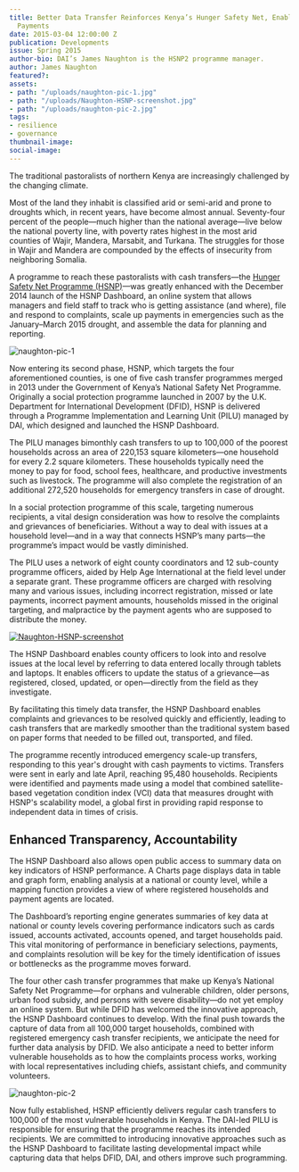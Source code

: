 ```yaml
---
title: Better Data Transfer Reinforces Kenya’s Hunger Safety Net, Enables Emergency
  Payments
date: 2015-03-04 12:00:00 Z
publication: Developments
issue: Spring 2015
author-bio: DAI’s James Naughton is the HSNP2 programme manager.
author: James Naughton
featured?: 
assets:
- path: "/uploads/naughton-pic-1.jpg"
- path: "/uploads/Naughton-HSNP-screenshot.jpg"
- path: "/uploads/naughton-pic-2.jpg"
tags:
- resilience
- governance
thumbnail-image:
social-image:
---
```


The traditional pastoralists of northern Kenya are increasingly challenged by the changing climate.

Most of the land they inhabit is classified arid or semi-arid and prone to droughts which, in recent years, have become almost annual. Seventy-four percent of the people—much higher than the national average—live below the national poverty line, with poverty rates highest in the most arid counties of Wajir, Mandera, Marsabit, and Turkana. The struggles for those in Wajir and Mandera are compounded by the effects of insecurity from neighboring Somalia.



A programme to reach these pastoralists with cash transfers—the [Hunger Safety Net Programme (HSNP)](http://dai.com/our-work/projects/kenya%E2%80%94hunger-safety-net-programme-phase-2-hsnp2)—was greatly enhanced with the December 2014 launch of the HSNP Dashboard, an online system that allows managers and field staff to track who is getting assistance (and where), file and respond to complaints, scale up payments in emergencies such as the January–March 2015 drought, and assemble the data for planning and reporting.

![naughton-pic-1](/uploads/naughton-pic-1.jpg "HSNP staff explaining the programme at a baraza at Got Ade, Wajir.") 

Now entering its second phase, HSNP, which targets the four aforementioned counties, is one of five cash transfer programmes merged in 2013 under the Government of Kenya’s National Safety Net Programme. Originally a social protection programme launched in 2007 by the U.K. Department for International Development (DFID), HSNP is delivered through a Programme Implementation and Learning Unit (PILU) managed by DAI, which designed and launched the HSNP Dashboard.

The PILU manages bimonthly cash transfers to up to 100,000 of the poorest households across an area of 220,153 square kilometers—one household for every 2.2 square kilometers. These households typically need the money to pay for food, school fees, healthcare, and productive investments such as livestock. The programme will also complete the registration of an additional 272,520 households for emergency transfers in case of drought.

In a social protection programme of this scale, targeting numerous recipients, a vital design consideration was how to resolve the complaints and grievances of beneficiaries. Without a way to deal with issues at a household level—and in a way that connects HSNP’s many parts—the programme’s impact would be vastly diminished.

The PILU uses a network of eight county coordinators and 12 sub-county programme officers, aided by Help Age International at the field level under a separate grant. These programme officers are charged with resolving many and various issues, including incorrect registration, missed or late payments, incorrect payment amounts, households missed in the original targeting, and malpractice by the payment agents who are supposed to distribute the money.

[![Naughton-HSNP-screenshot](/uploads/Naughton-HSNP-screenshot.jpg)](http://www.hsnp.or.ke/index.php/dashboards/at-a-glance) 

The HSNP Dashboard enables county officers to look into and resolve issues at the local level by referring to data entered locally through tablets and laptops. It enables officers to update the status of a grievance—as registered, closed, updated, or open—directly from the field as they investigate.

By facilitating this timely data transfer, the HSNP Dashboard enables complaints and grievances to be resolved quickly and efficiently, leading to cash transfers that are markedly smoother than the traditional system based on paper forms that needed to be filled out, transported, and filed.

The programme recently introduced emergency scale-up transfers, responding to this year's drought with cash payments to victims. Transfers were sent in early and late April, reaching 95,480 households. Recipients were identified and payments made using a model that combined satellite-based vegetation condition index (VCI) data that measures drought with HSNP's scalability model, a global first in providing rapid response to independent data in times of crisis. 

## Enhanced Transparency, Accountability

The HSNP Dashboard also allows open public access to summary data on key indicators of HSNP performance. A Charts page displays data in table and graph form, enabling analysis at a national or county level, while a mapping function provides a view of where registered households and payment agents are located.

The Dashboard’s reporting engine generates summaries of key data at national or county levels covering performance indicators such as cards issued, accounts activated, accounts opened, and target households paid. This vital monitoring of performance in beneficiary selections, payments, and complaints resolution will be key for the timely identification of issues or bottlenecks as the programme moves forward.

The four other cash transfer programmes that make up Kenya’s National Safety Net Programme—for orphans and vulnerable children, older persons, urban food subsidy, and persons with severe disability—do not yet employ an online system. But while DFID has welcomed the innovative approach, the HSNP Dashboard continues to develop. With the final push towards the capture of data from all 100,000 target households, combined with registered emergency cash transfer recipients, we anticipate the need for further data analysis by DFID. We also anticipate a need to better inform vulnerable households as to how the complaints process works, working with local representatives including chiefs, assistant chiefs, and community volunteers.

![naughton-pic-2](/uploads/naughton-pic-2.jpg "A beneficiary at Kataboi, Turkana.") 

Now fully established, HSNP efficiently delivers regular cash transfers to 100,000 of the most vulnerable households in Kenya. The DAI-led PILU is responsible for ensuring that the programme reaches its intended recipients. We are committed to introducing innovative approaches such as the HSNP Dashboard to facilitate lasting developmental impact while capturing data that helps DFID, DAI, and others improve such programming.
